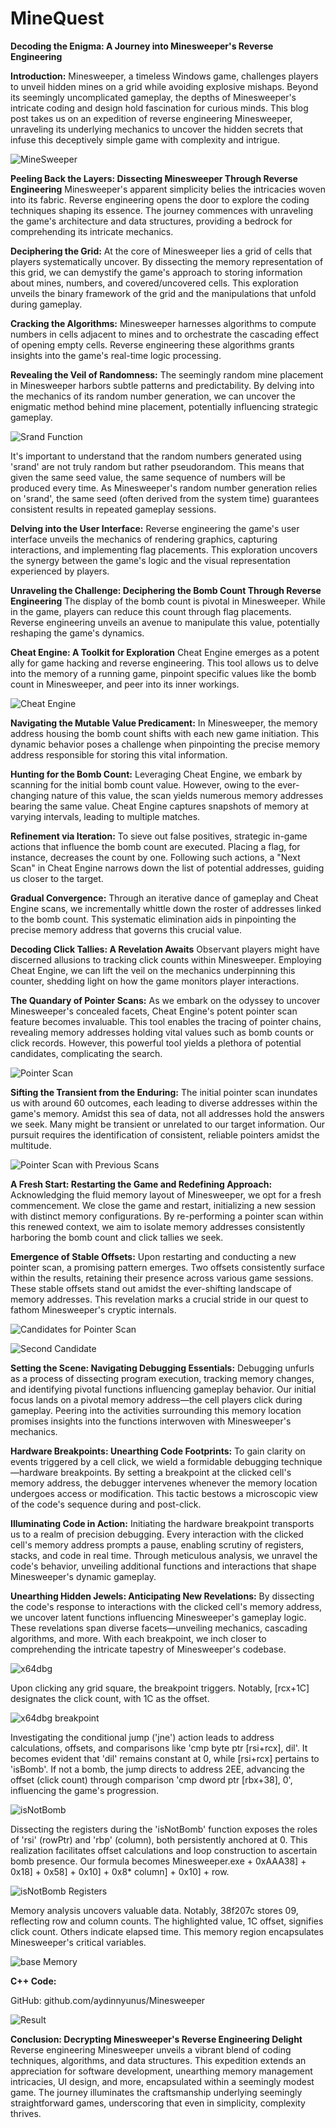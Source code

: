 # MineQuest

**Decoding the Enigma: A Journey into Minesweeper's Reverse Engineering**

**Introduction:**
Minesweeper, a timeless Windows game, challenges players to unveil hidden mines on a grid while avoiding explosive mishaps. Beyond its seemingly uncomplicated gameplay, the depths of Minesweeper's intricate coding and design hold fascination for curious minds. This blog post takes us on an expedition of reverse engineering Minesweeper, unraveling its underlying mechanics to uncover the hidden secrets that infuse this deceptively simple game with complexity and intrigue.

![MineSweeper](https://i.imgur.com/3Kezw82.jpg)

**Peeling Back the Layers: Dissecting Minesweeper Through Reverse Engineering**
Minesweeper's apparent simplicity belies the intricacies woven into its fabric. Reverse engineering opens the door to explore the coding techniques shaping its essence. The journey commences with unraveling the game's architecture and data structures, providing a bedrock for comprehending its intricate mechanics.

**Deciphering the Grid:**
At the core of Minesweeper lies a grid of cells that players systematically uncover. By dissecting the memory representation of this grid, we can demystify the game's approach to storing information about mines, numbers, and covered/uncovered cells. This exploration unveils the binary framework of the grid and the manipulations that unfold during gameplay.

**Cracking the Algorithms:**
Minesweeper harnesses algorithms to compute numbers in cells adjacent to mines and to orchestrate the cascading effect of opening empty cells. Reverse engineering these algorithms grants insights into the game's real-time logic processing.

**Revealing the Veil of Randomness:**
The seemingly random mine placement in Minesweeper harbors subtle patterns and predictability. By delving into the mechanics of its random number generation, we can uncover the enigmatic method behind mine placement, potentially influencing strategic gameplay.

![Srand Function](https://i.imgur.com/7aRDB9X.png)

It's important to understand that the random numbers generated using 'srand' are not truly random but rather pseudorandom. This means that given the same seed value, the same sequence of numbers will be produced every time. As Minesweeper's random number generation relies on 'srand', the same seed (often derived from the system time) guarantees consistent results in repeated gameplay sessions.

**Delving into the User Interface:**
Reverse engineering the game's user interface unveils the mechanics of rendering graphics, capturing interactions, and implementing flag placements. This exploration uncovers the synergy between the game's logic and the visual representation experienced by players.

**Unraveling the Challenge: Deciphering the Bomb Count Through Reverse Engineering**
The display of the bomb count is pivotal in Minesweeper. While in the game, players can reduce this count through flag placements. Reverse engineering unveils an avenue to manipulate this value, potentially reshaping the game's dynamics.

**Cheat Engine: A Toolkit for Exploration**
Cheat Engine emerges as a potent ally for game hacking and reverse engineering. This tool allows us to delve into the memory of a running game, pinpoint specific values like the bomb count in Minesweeper, and peer into its inner workings.

![Cheat Engine](https://upload.wikimedia.org/wikipedia/commons/c/c2/Cheat_Engine_7.1.png)

**Navigating the Mutable Value Predicament:**
In Minesweeper, the memory address housing the bomb count shifts with each new game initiation. This dynamic behavior poses a challenge when pinpointing the precise memory address responsible for storing this vital information.

**Hunting for the Bomb Count:**
Leveraging Cheat Engine, we embark by scanning for the initial bomb count value. However, owing to the ever-changing nature of this value, the scan yields numerous memory addresses bearing the same value. Cheat Engine captures snapshots of memory at varying intervals, leading to multiple matches.

**Refinement via Iteration:**
To sieve out false positives, strategic in-game actions that influence the bomb count are executed. Placing a flag, for instance, decreases the count by one. Following such actions, a "Next Scan" in Cheat Engine narrows down the list of potential addresses, guiding us closer to the target.

**Gradual Convergence:**
Through an iterative dance of gameplay and Cheat Engine scans, we incrementally whittle down the roster of addresses linked to the bomb count. This systematic elimination aids in pinpointing the precise memory address that governs this crucial value.

**Decoding Click Tallies: A Revelation Awaits**
Observant players might have discerned allusions to tracking click counts within Minesweeper. Employing Cheat Engine, we can lift the veil on the mechanics underpinning this counter, shedding light on how the game monitors player interactions.

**The Quandary of Pointer Scans:**
As we embark on the odyssey to uncover Minesweeper's concealed facets, Cheat Engine's potent pointer scan feature becomes invaluable. This tool enables the tracing of pointer chains, revealing memory addresses holding vital values such as bomb counts or click records. However, this powerful tool yields a plethora of potential candidates, complicating the search.

![Pointer Scan](https://i.imgur.com/adlb0jO.png)


**Sifting the Transient from the Enduring:**
The initial pointer scan inundates us with around 60 outcomes, each leading to diverse addresses within the game's memory. Amidst this sea of data, not all addresses hold the answers we seek. Many might be transient or unrelated to our target information. Our pursuit requires the identification of consistent, reliable pointers amidst the multitude.

![Pointer Scan with Previous Scans](https://i.imgur.com/QmzyDGc.png)


**A Fresh Start: Restarting the Game and Redefining Approach:**
Acknowledging the fluid memory layout of Minesweeper, we opt for a fresh commencement. We close the game and restart, initializing a new session with distinct memory configurations. By re-performing a pointer scan within this renewed context, we aim to isolate memory addresses consistently harboring the bomb count and click tallies we seek.

**Emergence of Stable Offsets:**
Upon restarting and conducting a new pointer scan, a promising pattern emerges. Two offsets consistently surface within the results, retaining their presence across various game sessions. These stable offsets stand out amidst the ever-shifting landscape of memory addresses. This revelation marks a crucial stride in our quest to fathom Minesweeper's cryptic internals.

![Candidates for Pointer Scan](https://i.imgur.com/5qrDp4c.png)

![Second Candidate](https://i.imgur.com/2HaX2Rj.png)

**Setting the Scene: Navigating Debugging Essentials:**
Debugging unfurls as a process of dissecting program execution, tracking memory changes, and identifying pivotal functions influencing gameplay behavior. Our initial focus lands on a pivotal memory address—the cell players click during gameplay. Peering into the activities surrounding this memory location promises insights into the functions interwoven with Minesweeper's mechanics.

**Hardware Breakpoints: Unearthing Code Footprints:**
To gain clarity on events triggered by a cell click, we wield a formidable debugging technique—hardware breakpoints. By setting a breakpoint at the clicked cell's memory address, the debugger intervenes whenever the memory location undergoes access or modification. This tactic bestows a microscopic view of the code's sequence during and post-click.

**Illuminating Code in Action:**
Initiating the hardware breakpoint transports us to a realm of precision debugging. Every interaction with the clicked cell's memory address prompts a pause, enabling scrutiny of registers, stacks, and code in real time. Through meticulous analysis, we unravel the code's behavior, unveiling additional functions and interactions that shape Minesweeper's dynamic gameplay.

**Unearthing Hidden Jewels: Anticipating New Revelations:**
By dissecting the code's response to interactions with the clicked cell's memory address, we uncover latent functions influencing Minesweeper's gameplay logic. These revelations span diverse facets—unveiling mechanics, cascading algorithms, and more. With each breakpoint, we inch closer to comprehending the intricate tapestry of Minesweeper's codebase.

![x64dbg](https://i.imgur.com/JQEJMqH.png)

Upon clicking any grid square, the breakpoint triggers. Notably, [rcx+1C] designates the click count, with 1C as the offset.

![x64dbg breakpoint](https://i.imgur.com/pzjxH1X.png)

Investigating the conditional jump ('jne') action leads to address calculations, offsets, and comparisons like 'cmp byte ptr [rsi+rcx], dil'. It becomes evident that 'dil' remains constant at 0, while [rsi+rcx] pertains to 'isBomb'. If not a bomb, the jump directs to address 2EE, advancing the offset (click count) through comparison 'cmp dword ptr [rbx+38], 0', influencing the game's progression.

![isNotBomb](https://i.imgur.com/4N6n740.png)

Dissecting the registers during the 'isNotBomb' function exposes the roles of 'rsi' (rowPtr) and 'rbp' (column), both persistently anchored at 0. This realization facilitates offset calculations and loop construction to ascertain bomb presence. Our formula becomes Minesweeper.exe + 0xAAA38] + 0x18] + 0x58] + 0x10] + 0x8* column] + 0x10] + row.

![isNotBomb Registers](https://i.imgur.com/Q3pFPbL.png)

Memory analysis uncovers valuable data. Notably, 38f207c stores 09, reflecting row and column counts. The highlighted value, 1C offset, signifies click count. Others indicate elapsed time. This memory region encapsulates Minesweeper's critical variables.

![base Memory](https://i.imgur.com/K0ByiO7.png)

**C++ Code:**

GitHub: github.com/aydinnyunus/Minesweeper

![Result](https://i.imgur.com/Fuz89ql.png)

**Conclusion: Decrypting Minesweeper's Reverse Engineering Delight**
Reverse engineering Minesweeper unveils a vibrant blend of coding techniques, algorithms, and data structures. This expedition extends an appreciation for software development, unearthing memory management intricacies, UI design, and more, encapsulated within a seemingly modest game. The journey illuminates the craftsmanship underlying seemingly straightforward games, underscoring that even in simplicity, complexity thrives.
